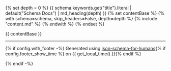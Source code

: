 {% set depth = 0 %}
{{ schema.keywords.get("title").literal | default("Schema Docs") | md_heading(depth) }}
{% set contentBase %}
{% with schema=schema, skip_headers=False, depth=depth %}
    {% include "content.md" %}
{% endwith %}
{% endset %}



{{ contentBase }}

----------------------------------------------------------------------------------------------------------------------------
{% if config.with_footer -%}
Generated using [json-schema-for-humans](https://github.com/coveooss/json-schema-for-humans){% if config.footer_show_time %} on {{ get_local_time() }}{% endif %}

{% endif -%}
